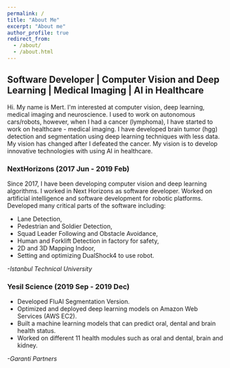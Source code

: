 ```yaml
---
permalink: /
title: "About Me"
excerpt: "About me"
author_profile: true
redirect_from: 
  - /about/
  - /about.html
---
```


## Software Developer | Computer Vision and Deep Learning | Medical Imaging | AI in Healthcare


Hi. My name is Mert. I'm interested at computer vision, deep learning, medical imaging and neuroscience. I used to work on autonomous cars/robots, however, when I had a cancer (lymphoma), I have started to work on healthcare - medical imaging. I have developed brain tumor (hgg) detection and segmentation using deep learning techniques with less data. My vision has changed after I defeated the cancer. My vision is to develop  innovative technologies with using AI in healthcare. 


### NextHorizons (2017 Jun - 2019 Feb)
Since 2017, I have been developing computer vision and deep learning algorithms. I worked in Next Horizons as software developer. Worked on artificial intelligence and software development for robotic platforms. Developed many critical parts of the software including:
* Lane Detection,
* Pedestrian and Soldier Detection,
* Squad Leader Following and Obstacle Avoidance,
* Human and Forklift Detection in factory for safety,
* 2D and 3D Mapping Indoor,
* Setting and optimizing DualShock4 to use robot.

*-Istanbul Technical University*

### Yesil Science (2019 Sep - 2019 Dec)
* Developed FluAI Segmentation Version.
* Optimized and deployed deep learning models on Amazon Web Services (AWS EC2).
* Built a machine learning models that can predict oral, dental and brain health status.
* Worked on different 11 health modules such as oral and dental, brain and kidney.

*-Garanti Partners*
